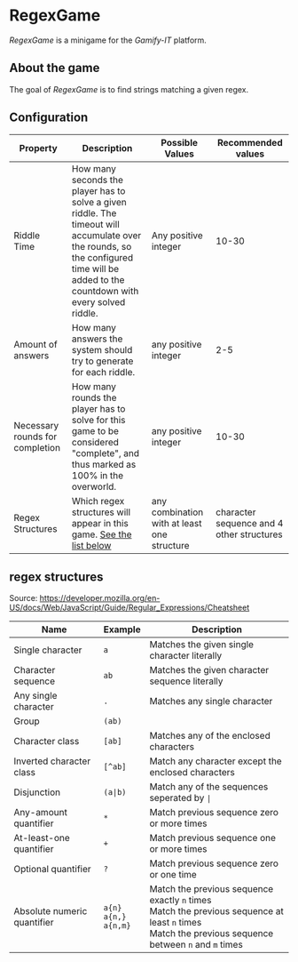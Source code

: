 # RegexGame

_RegexGame_ is a minigame for the _Gamify-IT_ platform.

## About the game

The goal of _RegexGame_ is to find strings matching a given regex.

## Configuration

Property|Description|Possible Values|Recommended values
-|-|-|-
Riddle Time|How many seconds the player has to solve a given riddle. The timeout will accumulate over the rounds, so the configured time will be added to the countdown with every solved riddle.|Any positive integer|10-30
Amount of answers|How many answers the system should try to generate for each riddle.|any positive integer|2-5
Necessary rounds for completion|How many rounds the player has to solve for this game to be considered "complete", and thus marked as 100% in the overworld.|any positive integer|10-30
Regex Structures|Which regex structures will appear in this game. [See the list below](#regex-structures)|any combination with at least one structure|character sequence and 4 other structures

## regex structures

Source:
https://developer.mozilla.org/en-US/docs/Web/JavaScript/Guide/Regular_Expressions/Cheatsheet

Name|Example|Description
-|-|-
Single character|`a`|Matches the given single character literally
Character sequence|`ab`|Matches the given character sequence literally
Any single character|`.`|Matches any single character
Group|`(ab)`|
Character class|`[ab]`|Matches any of the enclosed characters
Inverted character class|`[^ab]`|Match any character except the enclosed characters
Disjunction|`(a\|b)`|Match any of the sequences seperated by `\|`
Any-amount quantifier|`*`|Match previous sequence zero or more times
At-least-one quantifier|`+`|Match previous sequence one or more times
Optional quantifier|`?`|Match previous sequence zero or one time
Absolute numeric quantifier|`a{n}`<br>`a{n,}`<br>`a{n,m}`|Match the previous sequence exactly `n` times<br>Match the previous sequence at least `n` times<br>Match the previous sequence between `n` and `m` times

